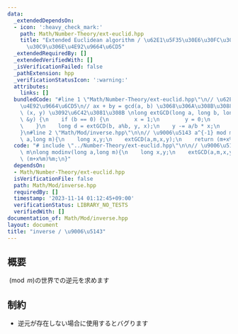 ```yaml
---
data:
  _extendedDependsOn:
  - icon: ':heavy_check_mark:'
    path: Math/Number-Theory/ext-euclid.hpp
    title: "Extended Euclidean algorithm / \u62E1\u5F35\u30E6\u30FC\u30AF\u30EA\u30C3\
      \u30C9\u306E\u4E92\u9664\u6CD5"
  _extendedRequiredBy: []
  _extendedVerifiedWith: []
  _isVerificationFailed: false
  _pathExtension: hpp
  _verificationStatusIcon: ':warning:'
  attributes:
    links: []
  bundledCode: "#line 1 \"Math/Number-Theory/ext-euclid.hpp\"\n// \u62E1\u5F35Euclid\u306E\
    \u4E92\u9664\u6CD5\n// ax + by = gcd(a, b) \u3068\u306A\u308B\u3088\u3046\u306A\
    \ (x, y) \u3092\u6C42\u3081\u308B \nlong extGCD(long a, long b, long &x, long\
    \ &y) {\n    if (b == 0) {\n        x = 1;\n        y = 0;\n        return a;\n\
    \    }\n    long d = extGCD(b, a%b, y, x);\n    y -= a/b * x;\n    return d;\n\
    }\n#line 2 \"Math/Mod/inverse.hpp\"\n\n// \u9006\u5143 a^{-1} mod m\nlong modinv(long\
    \ a,long m){\n    long x,y;\n    extGCD(a,m,x,y);\n    return (m+x%m)%m;\n}\n"
  code: "# include \"../Number-Theory/ext-euclid.hpp\"\n\n// \u9006\u5143 a^{-1} mod\
    \ m\nlong modinv(long a,long m){\n    long x,y;\n    extGCD(a,m,x,y);\n    return\
    \ (m+x%m)%m;\n}"
  dependsOn:
  - Math/Number-Theory/ext-euclid.hpp
  isVerificationFile: false
  path: Math/Mod/inverse.hpp
  requiredBy: []
  timestamp: '2023-11-14 01:12:45+09:00'
  verificationStatus: LIBRARY_NO_TESTS
  verifiedWith: []
documentation_of: Math/Mod/inverse.hpp
layout: document
title: "inverse / \u9006\u5143"
---
```


## 概要
$\pmod m$の世界での逆元を求めます

## 制約
- 逆元が存在しない場合に使用するとバグります

